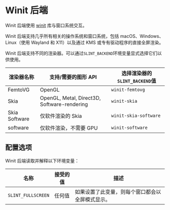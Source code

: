 <!-- Copyright © SixtyFPS GmbH <info@slint.dev> ; SPDX-License-Identifier: MIT -->
# Winit 后端

Winit 后端使用 [winit](https://docs.rs/winit/latest/winit/) 库与窗口系统交互。

Winit 后端支持几乎所有相关的操作系统和窗口系统，包括 macOS、Windows、Linux（使用 Wayland 和 X11）以及通过 KMS 或专有驱动程序的直接全屏渲染。

Winit 后端支持不同的渲染器。可以通过`SLINT_BACKEND`环境变量显式选择它们以供使用。

| 渲染器名称 | 支持/需要的图形 API            | 选择渲染器的`SLINT_BACKEND`值 |
|---------------|---------------------------------------------|------------------------------------------|
| FemtoVG       | OpenGL                                      | `winit-femtovg`                          |
| Skia          | OpenGL, Metal, Direct3D, Software-rendering | `winit-skia`                             |
| Skia Software | 仅软件渲染的 Skia           | `winit-skia-software`                    |
| software      | 仅软件渲染，不需要 GPU         | `winit-software`                         |

## 配置选项

Winit 后端读取并解释以下环境变量：

| 名称               | 接受的值       | 描述                                                        |
|--------------------|-----------------|--------------------------------------------------------------------|
| `SLINT_FULLSCREEN` | 任何值       | 如果设置了此变量，则每个窗口都会以全屏模式显示。 |
